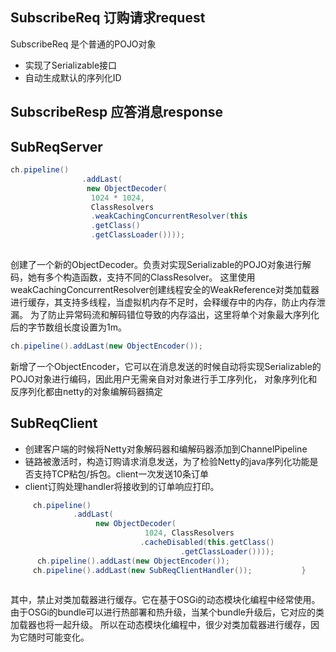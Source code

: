 ## SubscribeReq  订购请求request
SubscribeReq 是个普通的POJO对象
- 实现了Serializable接口
- 自动生成默认的序列化ID

## SubscribeResp 应答消息response

## SubReqServer
```java
ch.pipeline()
                .addLast(
                 new ObjectDecoder(
                  1024 * 1024,
                  ClassResolvers
                  .weakCachingConcurrentResolver(this
                  .getClass()
                  .getClassLoader())));
                            
```
创建了一个新的ObjectDecoder。负责对实现Serializable的POJO对象进行解码，她有多个构造函数，支持不同的ClassResolver。
这里使用weakCachingConcurrentResolver创建线程安全的WeakReference对类加载器进行缓存，其支持多线程，当虚拟机内存不足时，会释缓存中的内存，防止内存泄漏。
为了防止异常码流和解码错位导致的内存溢出，这里将单个对象最大序列化后的字节数组长度设置为1m。

```java
ch.pipeline().addLast(new ObjectEncoder());
```
新增了一个ObjectEncoder，它可以在消息发送的时候自动将实现Serializable的POJO对象进行编码，因此用户无需亲自对对象进行手工序列化，
对象序列化和反序列化都由netty的对象编解码器搞定


## SubReqClient

- 创建客户端的时候将Netty对象解码器和编解码器添加到ChannelPipeline
- 链路被激活时，构造订购请求消息发送，为了检验Netty的java序列化功能是否支持TCP粘包/拆包。client一次发送10条订单
- client订购处理handler将接收到的订单响应打印。

```java
     ch.pipeline()
              .addLast(
                   new ObjectDecoder(
                              1024, ClassResolvers
                             .cacheDisabled(this.getClass()
                                      .getClassLoader())));
      ch.pipeline().addLast(new ObjectEncoder());
     ch.pipeline().addLast(new SubReqClientHandler());           }
                   
```

其中，禁止对类加载器进行缓存。它在基于OSGi的动态模块化编程中经常使用。由于OSGi的bundle可以进行热部署和热升级，当某个bundle升级后，它对应的类加载器也将一起升级。
所以在动态模块化编程中，很少对类加载器进行缓存，因为它随时可能变化。